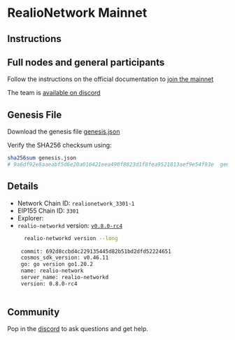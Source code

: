 # RealioNetwork Mainnet

## Instructions

## Full nodes and general participants

Follow the instructions on the official documentation to [join the mainnet](https://docs.realio.network/mainnet/overview) 

The team is [available on discord](https://discord.gg/Nv9EUbRnKb)

## Genesis File

Download the genesis file [genesis.json](./genesis.json)

Verify the SHA256 checksum using:

```bash
sha256sum genesis.json
# 9a6df92e8aaeabf5d6e20a016421eea490f8823d1f8fea9521813aef9e54f93e  genesis.json
```

## Details

- Network Chain ID: `realionetwork_3301-1`
- EIP155 Chain ID: `3301`
- Explorer: 
- `realio-networkd` version: [`v0.8.0-rc4`](https://github.com/realiotech/realio-network/releases/tag/v0.8.0-rc4)
   ```bash
     realio-networkd version --long
    
    commit: 692d8ccbd4c229135445d82b51bd2dfd52224651
    cosmos_sdk_version: v0.46.11
    go: go version go1.20.2 
    name: realio-network
    server_name: realio-networkd
    version: 0.8.0-rc4
    
    ```

## Community

Pop in the [ discord](https://discord.gg/Nv9EUbRnKb) to ask questions and get help.
